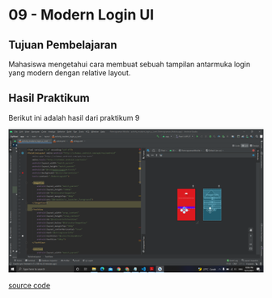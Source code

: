 # 09 - Modern Login UI

## Tujuan Pembelajaran
Mahasiswa mengetahui cara membuat sebuah tampilan antarmuka login yang
modern dengan relative layout.

## Hasil Praktikum

Berikut ini adalah hasil dari praktikum 9

![Screenshot Hasil Percobaan](img/moder_login_ui.PNG)

[source code](../../src/02_layout&activity/app/src/main/res/layout/activity_modern_login_u_i.xml)